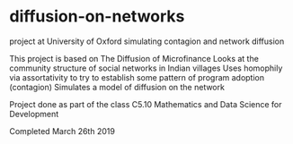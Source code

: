 # diffusion-on-networks
project at University of Oxford simulating contagion and network diffusion

This project is based on The Diffusion of Microfinance
Looks at the community structure of social networks in Indian villages
Uses homophily via assortativity to try to establish some pattern of program adoption (contagion)
Simulates a model of diffusion on the network

Project done as part of the class C5.10 Mathematics and Data Science for Development

Completed March 26th 2019

